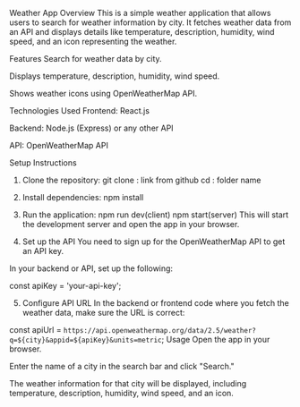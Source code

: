 Weather App
Overview
This is a simple weather application that allows users to search for weather information by city. It fetches weather data from an API and displays details like temperature, description, humidity, wind speed, and an icon representing the weather.

Features
Search for weather data by city.

Displays temperature, description, humidity, wind speed.

Shows weather icons using OpenWeatherMap API.

Technologies Used
Frontend: React.js

Backend: Node.js (Express) or any other API

API: OpenWeatherMap API

Setup Instructions
1. Clone the repository:
git clone : link from github
cd : folder name
2. Install dependencies:
npm install
3. Run the application:
npm run dev(client)
npm start(server)
This will start the development server and open the app in your browser.

4. Set up the API
You need to sign up for the OpenWeatherMap API to get an API key.

In your backend or API, set up the following:

const apiKey = 'your-api-key';

5. Configure API URL
In the backend or frontend code where you fetch the weather data, make sure the URL is correct:

const apiUrl = `https://api.openweathermap.org/data/2.5/weather?q=${city}&appid=${apiKey}&units=metric`;
Usage
Open the app in your browser.

Enter the name of a city in the search bar and click "Search."

The weather information for that city will be displayed, including temperature, description, humidity, wind speed, and an icon.



